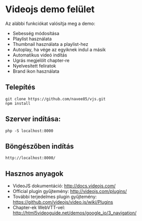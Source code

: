 # Videojs demo felület

Az alábbi funkciókat valósítja meg a demo:

* Sebesség módosítása
* Playlist használata
* Thumbnail használata a playlist-hez
* Autoplay, ha vége az egyiknek indul a másik
* Automatikus videó indítás
* Ugrás megjelölt chapter-re
* Nyelvesített feliratok
* Brand ikon használata

## Telepítés

```
git clone https://github.com/navee85/vjs.git
npm install
```

## Szerver indítása:

```
php -S localhost:8000
```

## Böngészőben indítás

```
http://localhost:8000/
```

## Hasznos anyagok

* VideoJS dokumentáció: http://docs.videojs.com/
* Official plugin gyűjtemény: http://videojs.com/plugins/
* További terjedelmes plugin gyűjtemény: https://github.com/videojs/video.js/wiki/Plugins
* Chapter-ek WebVTT-vel: http://html5videoguide.net/demos/google_io/3_navigation/
